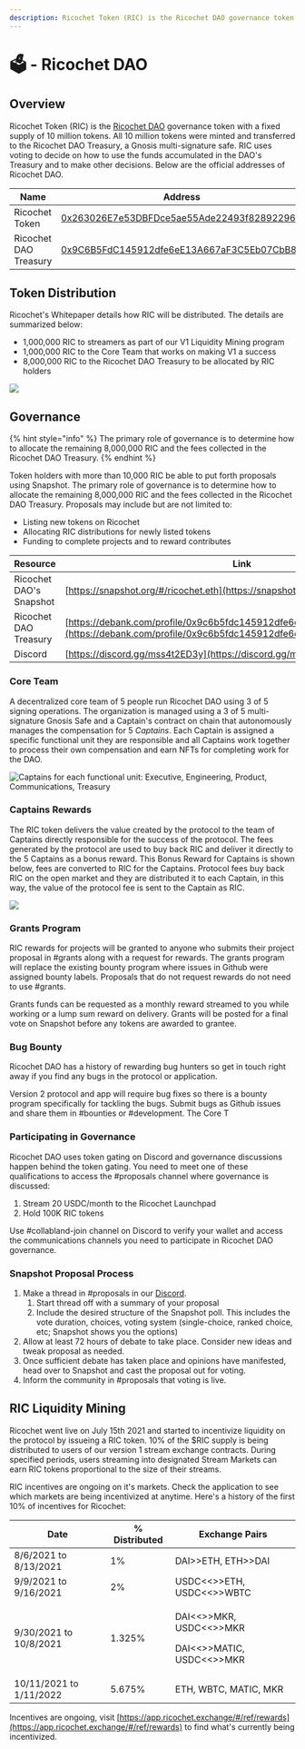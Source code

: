 ```yaml
---
description: Ricochet Token (RIC) is the Ricochet DAO governance token
---
```


# 🗳 - Ricochet DAO

## Overview

Ricochet Token (RIC) is the [Ricochet DAO](https://discord.gg/yHwzwrkm) governance token with a  fixed supply of 10 million tokens. All 10 million tokens were minted and transferred to the Ricochet DAO Treasury, a Gnosis multi-signature safe. RIC uses voting to decide on how to use the funds accumulated in the DAO's Treasury and to make other decisions. Below are the official addresses of Ricochet DAO.

| Name                  | Address                                                                                                                  |
| --------------------- | ------------------------------------------------------------------------------------------------------------------------ |
| Ricochet Token        | [0x263026E7e53DBFDce5ae55Ade22493f828922965](https://polygonscan.com/address/0x263026e7e53dbfdce5ae55ade22493f828922965) |
| Ricochet DAO Treasury | [0x9C6B5FdC145912dfe6eE13A667aF3C5Eb07CbB89](https://zapper.fi/account/0x9c6b5fdc145912dfe6ee13a667af3c5eb07cbb89)       |

## Token Distribution

Ricochet's Whitepaper details how RIC will be distributed. The details are summarized below:

* 1,000,000 RIC to streamers as part of our V1 Liquidity Mining program
* 1,000,000 RIC to the Core Team that works on making V1 a success
* 8,000,000 RIC to the Ricochet DAO Treasury to be allocated by RIC holders

![](<../.gitbook/assets/image (17).png>)

###

## Governance

{% hint style="info" %}
The primary role of governance is to determine how to allocate the remaining 8,000,000 RIC and the fees collected in the Ricochet DAO Treasury.
{% endhint %}

Token holders with more than 10,000 RIC be able to put forth proposals using Snapshot. The primary role of governance is to determine how to allocate the remaining 8,000,000 RIC and the fees collected in the Ricochet DAO Treasury. Proposals may include but are not limited to:&#x20;

* Listing new tokens on Ricochet
* Allocating RIC distributions for newly listed tokens
* Funding to complete projects and to reward contributes

| **Resource**            | **Link**                                                                                                                                       |
| ----------------------- | ---------------------------------------------------------------------------------------------------------------------------------------------- |
| Ricochet DAO's Snapshot | [https://snapshot.org/#/ricochet.eth](https://snapshot.org/#/ricochet.eth)                                                                     |
| Ricochet DAO Treasury   | [https://debank.com/profile/0x9c6b5fdc145912dfe6ee13a667af3c5eb07cbb89](https://debank.com/profile/0x9c6b5fdc145912dfe6ee13a667af3c5eb07cbb89) |
| Discord                 | [https://discord.gg/mss4t2ED3y](https://discord.gg/mss4t2ED3y)                                                                                 |

### Core Team

A decentralized core team of 5 people run Ricochet DAO using 3 of 5 signing operations. The organization is managed using a 3 of 5 multi-signature Gnosis Safe and a Captain's contract on chain that autonomously manages the compensation for 5 _Captains_. Each Captain is assigned a specific functional unit they are responsible and all Captains work together to process their own compensation and earn NFTs for completing work for the DAO.&#x20;

![Captains for each functional unit: Executive, Engineering, Product, Communications, Treasury ](<../.gitbook/assets/Ricochet DAO.jpg>)

### Captains Rewards

The RIC token delivers the value created by the protocol to the team of Captains directly responsible for the success of the protocol. The fees generated by the protocol are used to buy back RIC and deliver it directly to the 5 Captains as a bonus reward. This Bonus Reward for Captains is shown below, fees are converted to RIC for the Captains. Protocol fees buy back RIC on the open market and they are distributed it to each Captain, in this way, the value of the protocol fee is sent to the Captain as RIC.

![](<../.gitbook/assets/Ricochet Fly Wheel.png>)

### Grants Program

RIC rewards for projects will be granted to anyone who submits their project proposal in #grants along with a request for rewards. The grants program will replace the existing bounty program where issues in Github were assigned bounty labels. Proposals that do not request rewards do not need to use #grants.

Grants funds can be requested as a monthly reward streamed to you while working or a lump sum reward on delivery. Grants will be posted for a final vote on Snapshot before any tokens are awarded to grantee.

### Bug Bounty

Ricochet DAO has a history of rewarding bug hunters so get in touch right away if you find any bugs in the protocol or application.&#x20;

Version 2 protocol and app will require bug fixes so there is a bounty program specifically for tackling the bugs. Submit bugs as Github issues and share them in #bounties or #development. The Core T

### Participating in Governance

Ricochet DAO uses token gating on Discord and governance discussions happen behind the token gating. You need to meet one of these qualifications to access the #proposals channel where governance is discussed:

1. Stream 20 USDC/month to the Ricochet Launchpad
2. Hold 100K RIC tokens

Use #collabland-join channel on Discord to verify your wallet and access the communications channels you need to participate in Ricochet DAO governance.

### Snapshot Proposal Process

1. Make a thread in #proposals in our [Discord](https://discord.com/invite/egu4FZbPBM).
   1. Start thread off with a summary of your proposal
   2. Include the desired structure of the Snapshot poll. This includes the vote duration, choices, voting system (single-choice, ranked choice, etc; Snapshot shows you the options)
2. Allow at least 72 hours of debate to take place. Consider new ideas and tweak proposal as needed.
3. Once sufficient debate has taken place and opinions have manifested, head over to Snapshot and cast the proposal out for voting.
4. Inform the community in #proposals that voting is live.

## RIC Liquidity Mining

Ricochet went live on July 15th 2021 and started to incentivize liquidity on the protocol by issueing a RIC token. 10% of the $RIC supply is being distributed to users of our version 1 stream exchange contracts. During specified periods, users streaming into designated Stream Markets can earn RIC tokens proportional to the size of their streams.&#x20;

RIC incentives are ongoing on it's markets. Check the application to see which markets are being incentivized at anytime. Here's a history of the first 10% of incentives for Ricochet:

| **Date**                | **% Distributed** | **Exchange Pairs**                                                                                     |
| ----------------------- | ----------------- | ------------------------------------------------------------------------------------------------------ |
| 8/6/2021 to 8/13/2021   | 1%                | DAI>>ETH, ETH>>DAI                                                                                     |
| 9/9/2021 to 9/16/2021   | 2%                | USDC<<>>ETH, USDC<<>>WBTC                                                                              |
| 9/30/2021 to 10/8/2021  | 1.325%            | <p>DAI&#x3C;&#x3C;>>MKR, USDC&#x3C;&#x3C;>>MKR</p><p>DAI&#x3C;&#x3C;>>MATIC, USDC&#x3C;&#x3C;>>MKR</p> |
| 10/11/2021 to 1/11/2022 | 5.675%            | ETH, WBTC, MATIC, MKR                                                                                  |

Incentives are ongoing, visit [https://app.ricochet.exchange/#/ref/rewards](https://app.ricochet.exchange/#/ref/rewards) to find what's currently being incentivized.
